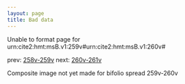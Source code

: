 ```yaml
---
layout: page
title: Bad data
---
```


Unable to format page for urn:cite2:hmt:msB.v1:259v#urn:cite2:hmt:msB.v1:260v#

prev: [258v-259v](../258v-259v/) next: [260v-261v](../260v-261v/)

Composite image not yet made for bifolio spread 259v-260v

